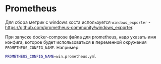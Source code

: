 # Prometheus

Для сбора метрик с windows хоста используется `windows_exporter` - https://github.com/prometheus-community/windows_exporter.

При запуске docker-compose файла для prometheus, надо указать имя конфига, которое будет использоваться в переменной окружения
`PROMETHEUS_CONFIG_NAME`. Например:

```sh
PROMETHEUS_CONFIG_NAME=win.prometheus.yml
```
